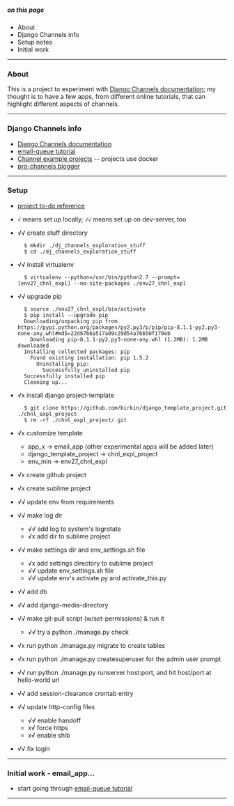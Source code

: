 ##### on this page

- About
- Django Channels info
- Setup notes
- Initial work

---


### About

This is a project to experiment with [Django Channels documentation](http://channels.readthedocs.org/en/latest/index.html); my thought is to have a few apps, from different online tutorials, that can highlight different aspects of channels.

---


### Django Channels info

- [Django Channels documentation](http://channels.readthedocs.org/en/latest/index.html)
- [email-queue tutorial](https://www.wordfugue.com/using-django-channels-email-sending-queue/)
- [Channel example projects](https://github.com/andrewgodwin/channels-examples) -- projects use docker
- [pro-channels blogger](https://brejoc.com/django-channels-are-a-game-changer/)

---


### Setup

- [project to-do reference](https://gist.github.com/birkin/04a0a124d49be02e3d58)

- `√` means set up locally; `√√` means set up on dev-server, too

- √√ create stuff directory

        $ mkdir ./dj_channels_exploration_stuff
        $ cd ./dj_channels_exploration_stuff

- √√ install virtualenv

        $ virtualenv --python=/usr/bin/python2.7 --prompt=[env27_chnl_expl] --no-site-packages ./env27_chnl_expl

- √√ upgrade pip

        $ source ./env27_chnl_expl/bin/activate
        $ pip install --upgrade pip
        Downloading/unpacking pip from https://pypi.python.org/packages/py2.py3/p/pip/pip-8.1.1-py2.py3-none-any.whl#md5=22db7b6a517a09c29d54a76650f170eb
          Downloading pip-8.1.1-py2.py3-none-any.whl (1.2MB): 1.2MB downloaded
        Installing collected packages: pip
          Found existing installation: pip 1.5.2
            Uninstalling pip:
              Successfully uninstalled pip
        Successfully installed pip
        Cleaning up...

- √x install django project-template

        $ git clone https://github.com/birkin/django_template_project.git ./chnl_expl_project
        $ rm -rf ./chnl_expl_project/.git

- √x customize template
    - app_x -> email_app  (other experimental apps will be added later)
    - django_template_project -> chnl_expl_project
    - env_min -> env27_chnl_expl

- √x create github project

- √x create sublime project

- √√ update env from requirements

- √√ make log dir
    - √√ add log to system's logrotate
    - √x add dir to sublime project

- √√ make settings dir and env_settings.sh file
    - √x add settings directory to sublime project
    - √√ update env_settings.sh file
    - √√ update env's activate.py and activate_this.py

- √√ add db

- √√ add django-media-directory

- √√ make git-pull script (w/set-permissions) & run it
    - √√ try a python ./manage.py check

- √x run python ./manage.py migrate to create tables

- √x run python ./manage.py createsuperuser for the admin user prompt

- √√ run python ./manage.py runserver host:port, and hit host/port at hello-world url

- √√ add session-clearance crontab entry

- √√ update http-config files
    - √√ enable handoff
    - x√ force https
    - x√ enable shib

- √√ fix login

---


### Initial work - email_app...

- start going through [email-queue tutorial](https://www.wordfugue.com/using-django-channels-email-sending-queue/)

---
